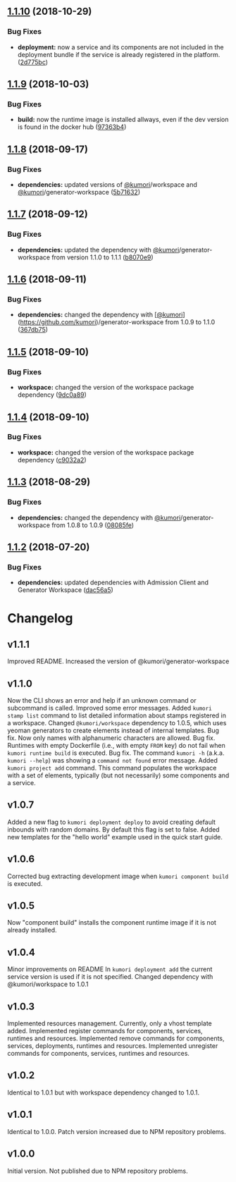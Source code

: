 ## [1.1.10](https://github.com/kumori-systems/cli/compare/v1.1.9...v1.1.10) (2018-10-29)


### Bug Fixes

* **deployment:** now a service and its components are not included in the deployment bundle if the service is already registered in the platform. ([2d775bc](https://github.com/kumori-systems/cli/commit/2d775bc))

## [1.1.9](https://github.com/kumori-systems/cli/compare/v1.1.8...v1.1.9) (2018-10-03)


### Bug Fixes

* **build:** now the runtime image is installed allways, even if the dev version is found in the docker hub ([97363b4](https://github.com/kumori-systems/cli/commit/97363b4))

## [1.1.8](https://github.com/kumori-systems/cli/compare/v1.1.7...v1.1.8) (2018-09-17)


### Bug Fixes

* **dependencies:** updated versions of [@kumori](https://github.com/kumori)/workspace and [@kumori](https://github.com/kumori)/generator-workspace ([5b71632](https://github.com/kumori-systems/cli/commit/5b71632))

## [1.1.7](https://github.com/kumori-systems/cli/compare/v1.1.6...v1.1.7) (2018-09-12)


### Bug Fixes

* **dependencies:** updated the dependency with [@kumori](https://github.com/kumori)/generator-workspace from version 1.1.0 to 1.1.1 ([b8070e9](https://github.com/kumori-systems/cli/commit/b8070e9))

## [1.1.6](https://github.com/kumori-systems/cli/compare/v1.1.5...v1.1.6) (2018-09-11)


### Bug Fixes

* **dependencies:** changed the dependency with [[@kumori](https://github.com/kumori)](https://github.com/kumori)/generator-workspace from 1.0.9 to 1.1.0 ([367db75](https://github.com/kumori-systems/cli/commit/367db75))

## [1.1.5](https://github.com/kumori-systems/cli/compare/v1.1.4...v1.1.5) (2018-09-10)


### Bug Fixes

* **workspace:** changed the version of the workspace package dependency ([9dc0a89](https://github.com/kumori-systems/cli/commit/9dc0a89))

## [1.1.4](https://github.com/kumori-systems/cli/compare/v1.1.3...v1.1.4) (2018-09-10)


### Bug Fixes

* **workspace:** changed the version of the workspace package dependency ([c9032a2](https://github.com/kumori-systems/cli/commit/c9032a2))

## [1.1.3](https://github.com/kumori-systems/cli/compare/v1.1.2...v1.1.3) (2018-08-29)


### Bug Fixes

* **dependencies:** changed the dependency with [@kumori](https://github.com/kumori)/generator-workspace from 1.0.8 to 1.0.9 ([08085fe](https://github.com/kumori-systems/cli/commit/08085fe))

## [1.1.2](https://github.com/kumori-systems/cli/compare/v1.1.1...v1.1.2) (2018-07-20)


### Bug Fixes

* **dependencies:** updated dependencies with Admission Client and Generator Workspace ([dac56a5](https://github.com/kumori-systems/cli/commit/dac56a5))

# Changelog

## v1.1.1

Improved README.
Increased the version of @kumori/generator-workspace

## v1.1.0

Now the CLI shows an error and help if an unknown command or subcommand is called.
Improved some error messages.
Added `kumori stamp list` command to list detailed information about stamps registered in a workspace.
Changed `@kumori/workspace` dependency to 1.0.5, which uses yeoman generators to create elements instead of internal templates.
Bug fix. Now only names with alphanumeric characters are allowed.
Bug fix. Runtimes with empty Dockerfile (i.e., with empty `FROM` key) do not fail when `kumori runtime build` is executed.
Bug fix. The command `kumori -h` (a.k.a. `kumori --help`) was showing a `command not found` error message.
Added `kumori project add` command. This command populates the workspace with a set of elements, typically (but not necessarily) some components and a service.

## v1.0.7

Added a new flag to `kumori deployment deploy` to avoid creating default inbounds with random domains. By default this flag is set to false.
Added new templates for the "hello world" example used in the quick start guide.

## v1.0.6

Corrected bug extracting development image when `kumori component build` is executed.

## v1.0.5

Now "component build" installs the component runtime image if it is not already installed.

## v1.0.4

Minor improvements on README
In `kumori deployment add` the current service version is used if it is not specified.
Changed dependency with @kumori/workspace to 1.0.1

## v1.0.3

Implemented resources management. Currently, only a vhost template added.
Implemented register commands for components, services, runtimes and resources.
Implemented remove commands for components, services, deployments, runtimes and resources.
Implemented unregister commands for components, services, runtimes and resources.

## v1.0.2

Identical to 1.0.1 but with workspace dependency changed to 1.0.1.

## v1.0.1

Identical to 1.0.0. Patch version increased due to NPM repository problems.

## v1.0.0

Initial version. Not published due to NPM repository problems.
